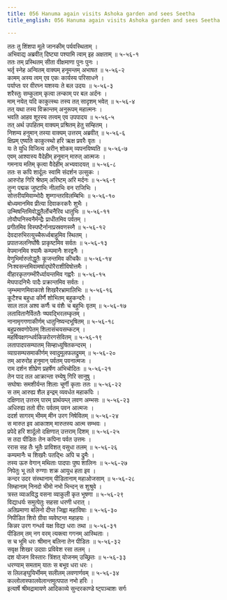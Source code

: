 ```yaml
---
title: 056 Hanuma again visits Ashoka garden and sees Seetha
title_english: 056 Hanuma again visits Ashoka garden and sees Seetha

---
```


<div class="audioEmbed"  caption="श्रीराम-हरिसीताराममूर्ति-घनपाठिभ्यां वचनम्" src="https://archive.org/download/Ramayana-recitation-Sriram-harisItArAmamUrti-Ghanapaati-v2/Kanda_5/Kanda_5_SK-056-Hanuma_again_visits_Ashoka_garden_and_sees_Seetha.mp3"></div>

ततः तु शिंशपा मूले जानकीम् पर्यवस्थिताम् ।  
अभिवाद्य अब्रवीत् दिष्ट्या पश्यामि त्वाम् इह अक्षताम् ॥ ५-५६-१  
ततः तम् प्रस्थितम् सीता वीक्षमाणा पुनः पुनः ।  
भर्तृ स्नेह अन्वितम् वाक्यम् हनूमन्तम् अभाषत ॥ ५-५६-२  
कामम् अस्य त्वम् एव एकः कार्यस्य परिसाधने ।  
पर्याप्तः पर वीरघ्न यशस्यः ते बल उदयः ॥ ५-५६-३  
शरैस्तुः सम्कुलाम् कृत्वा लन्काम् पर बल अर्दनः ।  
माम् नयेत् यदि काकुत्स्थः तस्य तत् सादृशम् भवेत् ॥ ५-५६-४  
तत् यथा तस्य विक्रान्तम् अनुरूपम् महात्मनः ।  
भवति आहव शूरस्य तत्त्वम् एव उपपादय ॥ ५-५६-५  
तत् अर्थ उपहितम् वाक्यम् प्रश्रितम् हेतु सम्हितम् ।  
निशम्य हनुमान् तस्या वाक्यम् उत्तरम् अब्रवीत् ॥ ५-५६-६  
क्षिप्रम् एष्यति काकुत्स्थो हरि ऋक्ष प्रवरैः वृतः ।  
यः ते युधि विजित्य अरीन् शोकम् व्यपनयिष्यति ॥ ५-५६-७  
एवम् आश्वास्य वैदेहीम् हनूमान् मारुत् आत्मजः ।  
गमनाय मतिम् कृत्वा वैदेहीम् अभ्यवादयत् ॥ ५-५६-८  
ततः स कपि शार्दूलः स्वामि संदर्शन उत्सुकः ।  
आरुरोह गिरि श्रेष्ठम् अरिष्टम् अरि मर्दनः ॥ ५-५६-९  
तुन्ग पद्मक जुष्टाभिः नीलाभिः वन राजिभिः ।  
सोत्तरीयमिवाम्भोदैः शृम्गान्तरविलम्बिभिः ॥ ५-५६-१०  
बोध्यमानमिव प्रीत्या दिवाकरकरैः शुभैः ।  
उन्मिषन्तिमिवोद्धूतैर्लोचनैरिव धातुभिः ॥ ५-५६-११  
तोयौघनिस्वनैर्मन्द्रैः प्राधीतमिव पर्वतम् ।  
प्रगीतमिव विस्पष्टैर्नानाप्रस्रवणस्व्नै ॥ ५-५६-१२  
देवदारुभिरत्युच्चैरूर्ध्वबाहुमिव स्थितम् ।  
प्रपातजलनिर्घोषैः प्राकृष्टमिव सर्वतः ॥ ५-५६-१३  
वेपमानमिव श्यामैः कम्पमानैः शरद्वनैः ।  
वेणुभिर्मारुतोद्धूतैः कूजन्तमिव कीचकैः ॥ ५-५६-१४  
निःश्वसन्तमिवामर्षाद्घोरैराशीविषोत्तमैः ।  
वीहारकृतगम्भीरैर्ध्यायन्तमिव गह्वरैः ॥ ५-५६-१५  
मेघपादनिभैः पादैः प्रक्रान्तमिव सर्वतः ।  
जृम्भमाणमिवाकाशे शिखरैरभ्रामालिभिः ॥ ५-५६-१६  
कूटैश्च बहुधा कीर्णै शोभितम् बहुकन्दरैः ।  
साल ताल अश्व कर्णैः च वंशैः च बहुभिः वृतम् ॥ ५-५६-१७  
लतावितानैर्विततैः प्ष्पवद्भिरलम्कृतम् ।  
नानामृगगणाकीर्णम् धातुनिष्यन्दभूषितम् ॥ ५-५६-१८  
बहुप्रस्रवणोपेतम् शिलासंचयसम्कटम् ।  
महर्षियक्षगन्धर्वकिन्नरोरगसेवितम् ॥ ५-५६-१९  
लतापादपसम्घातम् सिम्हाध्युषितकन्दरम् ।  
व्याग्रसम्घसमाकीर्णम् स्वादुमूलफलद्रुमम् ॥ ५-५६-२०  
तम् आरुरोह हनुमान् पर्वतम् पवनात्मजः ।  
राम दर्शन शीघ्रेण प्रहर्षेण अभिचोदितः ॥ ५-५६-२१  
तेन पाद तल आक्रान्ता रम्येषु गिरि सानुषु ।  
सघोषाः समशीर्यन्त शिलाः चूर्णी कृताः ततः ॥ ५-५६-२२  
स तम् आरुह्य शैल इन्द्रम् व्यवर्धत महाकपिः ।  
दक्षिणात् उत्तरम् पारम् प्रार्थयम्ल् लवण अम्भसः ॥ ५-५६-२३  
अधिरुह्य ततो वीरः पर्वतम् पवन आत्मजः ।  
ददर्श सागरम् भीमम् मीन उरग निषेवितम् ॥ ५-५६-२४  
स मारुत इव आकाशम् मारुतस्य आत्म सम्भवः ।  
प्रपेदे हरि शार्दूलो दक्षिणात् उत्तराम् दिशम् ॥ ५-५६-२५  
स तदा पीडितः तेन कपिना पर्वत उत्तमः ।  
ररास सह तैः भूतैः प्राविशत् वसुधा तलम् ॥ ५-५६-२६  
कम्पमानैः च शिखरैः पतद्भिः अपि च द्रुमैः ।  
तस्य ऊरु वेगान् मथिताः पादपाः पुष्प शालिनः ॥ ५-५६-२७  
निपेतुः भू तले रुग्णाः शक्र आयुध हता इव ।  
कन्दर उदर संस्थानाम् पीडितानाम् महाओजसाम् ॥ ५-५६-२८  
सिम्हानाम् निनदो भीमो नभो भिन्दन् स शुश्रुवे ।  
त्रस्त व्याअविद्ध वसना व्याकुली कृत भूषणा ॥ ५-५६-२९  
विद्याधर्यः समुत्पेतुः सहसा धरणी धरात् ।  
अतिप्रमाणा बलिनो दीप्त जिह्वा महाविषाः ॥ ५-५६-३०  
निपीडित शिरो ग्रीवा व्यवेष्टन्त महाहयः ।  
किन्नर उरग गन्धर्व यक्ष विद्या धराः तथा ॥ ५-५६-३१  
पीडितम् तम् नग वरम् त्यक्त्वा गगनम् आस्थिताः ।  
स च भूमि धरः श्रीमान् बलिना तेन पीडितः ॥ ५-५६-३२  
सवृक्ष शिखर उदग्राः प्रविवेश रसा तलम् ।  
दश योजन विस्तारः त्रिंशत् योजनम् उच्छ्रितः ॥ ५-५६-३३  
धरण्याम् समताम् यातः स बभूव धरा धरः ।  
स लिलङ्घुयिर्भीमम् सलीलम् लवणार्णवम् ॥ ५-५६-३४  
कल्लोलास्फालवेलान्तमुत्पपात नभो हरिः ।  
इत्यार्षे श्रीमद्रामायणे आदिकाव्ये सुन्दरकाण्डे ष्ट्पञ्चाशः सर्गः